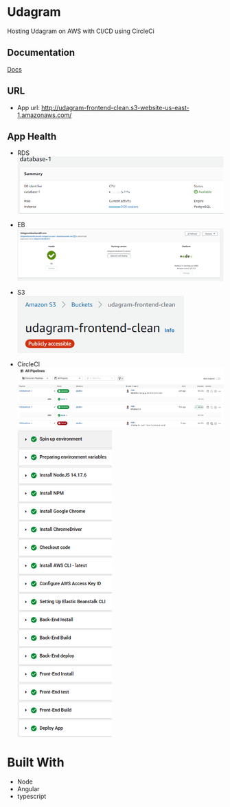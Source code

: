 # Udagram
Hosting Udagram on AWS with CI/CD using CircleCi

## Documentation
<a href="/Documentation/">Docs</a>

## URL
* App url: http://udagram-frontend-clean.s3-website-us-east-1.amazonaws.com/

## App Health

* RDS <br>
![AWS RDS image](./Documentation/images/DB.png)

* EB <br>
![AWS EB image](./Documentation/images/EB.png)

* S3 <br>
![AWS S3 image](./Documentation/images/S3.png)

* CircleCI <br>
![AWS S3 image](./Documentation/images/CI.png)
![AWS S3 image](./Documentation/images/CI_2.png)

# Built With
* Node 
* Angular
* typescript
